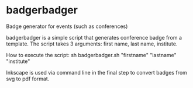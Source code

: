 # badgerbadger
Badge generator for events (such as conferences)

badgerbadger is a simple script that generates conference badge
from a template. The script takes 3 arguments: first name, last
name, institute.

How to execute the script:
sh badgerbadger.sh "firstname" "lastname" "institute"

Inkscape is used via command line in the final step to convert
badges from svg to pdf format.
